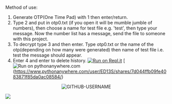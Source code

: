 Method of use:

1. Generate OTP(One Time Pad) with 1 then enter/return.
2. Type 2 and put in otp0.txt (if you open it will be mumble jumble of numbers), then choose a name for test file e.g. 'test', then type your message. Now the number list has a message, send the file to someone with this project.
3. To decrypt type 3 and then enter. Type otp0.txt or the name of the otp(depending on how many were generated) then name of test file i.e. test the message should appear.
4. Enter 4 and enter to delete history.
[![Run on Repl.it](https://repl.it/badge/github/huangsam/ultimate-python)](https://replit.com/@Eddie13S/OTP-secret-messages?v=1)
[![Run on pythonanywhere.com](https://www.pythonanywhere.com/static/anywhere/images/PA-logo-snake-only.svg)(https://www.pythonanywhere.com/user/ED13S/shares/7d044ffb09fe4083871f85da0ac08584/)

<p align="center"> <img src="https://komarev.com/ghpvc/?username=GITHUB-USERNAME&label=Profile%20views&color=C9FFC9&style=plastic" alt="GITHUB-USERNAME" /> </p>

![](https://komarev.com/ghpvc/?Ed13S)
